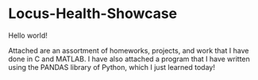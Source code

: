 # Locus-Health-Showcase

Hello world!

Attached are an assortment of homeworks, projects, and work that I have done in C and MATLAB. I have also attached a program that I have written using the PANDAS library of Python, which I just learned today!
